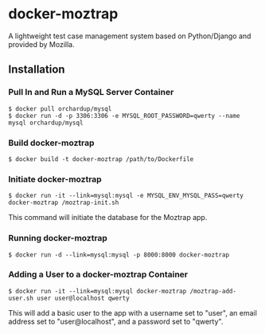 # docker-moztrap

A lightweight test case management system based on Python/Django and provided by Mozilla.

## Installation

### Pull In and Run a MySQL Server Container

``` shell
$ docker pull orchardup/mysql
$ docker run -d -p 3306:3306 -e MYSQL_ROOT_PASSWORD=qwerty --name mysql orchardup/mysql
```

### Build docker-moztrap

```shell
$ docker build -t docker-moztrap /path/to/Dockerfile
```

### Initiate docker-moztrap

``` shell
$ docker run -it --link=mysql:mysql -e MYSQL_ENV_MYSQL_PASS=qwerty docker-moztrap /moztrap-init.sh
```

This command will initiate the database for the Moztrap app.

### Running docker-moztrap

``` shell
$ docker run -d --link=mysql:mysql -p 8000:8000 docker-moztrap
```

### Adding a User to a docker-moztrap Container

``` shell
$ docker run -it --link=mysql:mysql docker-moztrap /moztrap-add-user.sh user user@localhost qwerty
```
This will add a basic user to the app with a username set to "user", an email address set to "user@localhost", and a password set to "qwerty".
